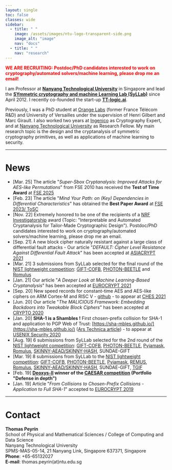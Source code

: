 ```yaml
---
layout: single
toc: false
classes: wide
sidebar:  
  - title: " "   
    image: /assets/images/ntu-logo-transparent-side.png
    image_alt: "image"
    nav: "docs"
  - title: " "
    nav: "research"
---
```


<span style="color:red"><strong>WE ARE RECRUITING: Postdoc/PhD candidates interested to work on cryptography/automated solvers/machine learning, please drop me an email!</strong></span>  

I am Professor at [**Nanyang Technological University**](http://www.ntu.edu.sg/) in Singapore and lead the [**SYmmetric cryptography and machine Learning Lab (SyLLab)**](https://syllab-ntu.github.io/syllab/) since April 2012. I recently co-founded the start-up [**TT-logic.ai**](http://www.tt-logic.ai/). 

Previously, I was a PhD student at [Orange Labs](http://www.orange.com/en_EN/) (former France Télécom R&D) and University of Versailles under the supervision of Henri Gilbert and Marc Girault. I also worked two years at [Ingenico](http://www.ingenico.com/) as Cryptography Expert, and at [Nanyang Technological University](http://www.ntu.edu.sg/) as Research Fellow. My main research topic is the design and the cryptanalysis of symmetric cryptography primitives, as well as applications of machine learning to security.

---

# News

- \[Mar. 25\] The article "*Super-Sbox Cryptanalysis: Improved Attacks for AES-like Permutations*" from FSE 2010 has received the **Test of Time Award** at [FSE 2025](https://fse.iacr.org/2025/)
- \[Feb. 23\] The article "*Mind Your Path: on (Key) Dependencies in Differential Characteristics*" has obtained the **Best Paper Award** at [FSE 2023/ ToSC](https://fse.iacr.org/2023/) 
- \[Nov. 22\] Extremely honored to be one of the recipients of a [NRF Investigatorship](https://www.nrf.gov.sg/docs/default-source/default-document-library/nrf-website-(nrf-investigators-portfolio)_updated-nov-2022.pdf) award (Topic: "Interpretable and Automated Cryptanalysis for Tailor-Made Cryptographic Design"). Postdoc/PhD candidates interested to work on cryptography/automated solvers/machine learning, please drop me an email.
- \[Sep. 21\] A new block cipher naturally resistant against a large class of differential fault attacks - Our article "*DEFAULT: Cipher Level Resistance Against Differential Fault Attack*" has been accepted at [ASIACRYPT 2021](https://asiacrypt.iacr.org/2021/)  
- \[Mar. 21\] 3 submissions from SyLLab selected for the final round of the [NIST lightweight competition](https://csrc.nist.gov/Projects/Lightweight-Cryptography): [GIFT-COFB](https://www.isical.ac.in/~lightweight/COFB/), [PHOTON-BEETLE](https://www.isical.ac.in/~lightweight/beetle/) and [Romulus](https://romulusae.github.io/romulus/)
- \[Jan. 21\] Our article "*A Deeper Look at Machine Learning-Based Cryptanalysis*" has been accepted at [EUROCRYPT 2021](https://eurocrypt.iacr.org/2021/program.php)
- \[Sep. 20\] New speed records for constant-time AES and AES-like ciphers on ARM Cortex-M and RISC V - [github](https://github.com/aadomn/aes) - to appear at [CHES 2021](https://ches.iacr.org/2021/program.php)
- \[Jun. 20\] Our article "*The MALICIOUS Framework: Embedding Backdoors into Tweakable Block Ciphers*" has been accepted at [CRYPTO 2020](https://crypto.iacr.org/2020/)
- \[Jan. 20\] **SHA-1 is a Shambles !** First chosen-prefix collision for SHA-1 and application to PGP Web of Trust: [https://sha-mbles.github.io/](https://sha-mbles.github.io/) ([Ars Technica article](https://arstechnica.com/information-technology/2020/01/pgp-keys-software-security-and-much-more-threatened-by-new-sha1-exploit/)) - to appear at [USENIX Security 2020](https://www.usenix.org/conference/usenixsecurity20)
- \[Aug. 19\] 6 submissions from SyLLab selected for the 2nd round of the [NIST lightweight competition](https://csrc.nist.gov/Projects/Lightweight-Cryptography): [GIFT-COFB](https://www.isical.ac.in/~lightweight/COFB/), [PHOTON-BEETLE](https://www.isical.ac.in/~lightweight/beetle/), [Pyjamask](https://pyjamask-cipher.github.io/), [Romulus](https://romulusae.github.io/romulus/), [SKINNY-AEAD/SKINNY-HASH](https://sites.google.com/site/skinnycipher/nist-lwc-submission/skinny), SUNDAE-GIFT
- \[Mar. 19\] 8 submissions from SyLLab to the [NIST lightweight competition](https://csrc.nist.gov/Projects/Lightweight-Cryptography): [GIFT-COFB](https://www.isical.ac.in/~lightweight/COFB/), [PHOTON-BEETLE](https://www.isical.ac.in/~lightweight/beetle/), [Pyjamask](https://pyjamask-cipher.github.io/), [REMUS](https://remusae.github.io/remus/), [Romulus](https://romulusae.github.io/romulus/), [SKINNY-AEAD/SKINNY-HASH](https://sites.google.com/site/skinnycipher/nist-lwc-submission/skinny), SUNDAE-GIFT, [TGIF](https://tgifae.github.io/tgif/)
- \[Feb. 19\] **[Deoxys-II](https://sites.google.com/view/deoxyscipher) winner of the [CAESAR competition](http://competitions.cr.yp.to/caesar-submissions.html) (Portfolio "Defense in depth")**
- \[Jan. 19\] Article "*From Collisions to Chosen-Prefix Collisions - Application to Full SHA-1*" accepted to [EUROCRYPT 2019](https://eurocrypt.iacr.org/2019/program.html)  


---

# Contact

**Thomas Peyrin**  
School of Physical and Mathematical Sciences / College of Computing and Data Science    
Nanyang Technological University  
SPMS-MAS-05-14, 21 Nanyang Link, Singapore 637371, Singapore  
**Phone**: +65-65132027  
**E-mail**: thomas.peyrin(at)ntu.edu.sg
